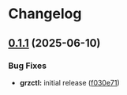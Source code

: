 # Changelog

## [0.1.1](https://github.com/BfArM-MVH/grz-tools/compare/grz-common-v0.1.0...grz-common-v0.1.1) (2025-06-10)


### Bug Fixes

* **grzctl:** initial release ([f030e71](https://github.com/BfArM-MVH/grz-tools/commit/f030e711319e1b8271ac3ea5b74216dcae60e5ae))
